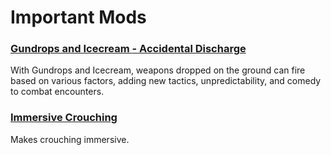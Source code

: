 # Important Mods

### [Gundrops and Icecream - Accidental Discharge](https://www.nexusmods.com/newvegas/mods/80586)

With Gundrops and Icecream, weapons dropped on the ground can fire based on various factors, adding new tactics, unpredictability, and comedy to combat encounters.

### [Immersive Crouching](https://www.nexusmods.com/newvegas/mods/64787)

Makes crouching immersive.

